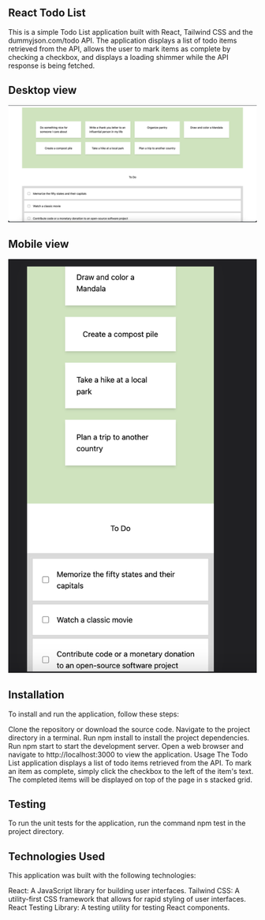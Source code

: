 ## React Todo List
This is a simple Todo List application built with React, Tailwind CSS and the dummyjson.com/todo API. The application displays a list of todo items retrieved from the API, allows the user to mark items as complete by checking a checkbox, and displays a loading shimmer while the API response is being fetched.

## Desktop view
![Desktop Screenshot](/public/desktop.png)

## Mobile view
![Mobile Screenshot](/public/mobile.png)

## Installation
To install and run the application, follow these steps:

Clone the repository or download the source code.
Navigate to the project directory in a terminal.
Run npm install to install the project dependencies.
Run npm start to start the development server.
Open a web browser and navigate to http://localhost:3000 to view the application.
Usage
The Todo List application displays a list of todo items retrieved from the API. To mark an item as complete, simply click the checkbox to the left of the item's text. The completed items will be displayed on top of the page in s stacked grid.

## Testing
To run the unit tests for the application, run the command npm test in the project directory.

## Technologies Used
This application was built with the following technologies:

React: A JavaScript library for building user interfaces.
Tailwind CSS: A utility-first CSS framework that allows for rapid styling of user interfaces.
React Testing Library: A testing utility for testing React components.

